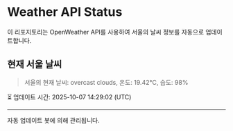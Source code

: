 
# Weather API Status

이 리포지토리는 OpenWeather API를 사용하여 서울의 날씨 정보를 자동으로 업데이트합니다.

## 현재 서울 날씨
> 서울의 현재 날씨: overcast clouds, 온도: 19.42°C, 습도: 98%

⏳ 업데이트 시간: 2025-10-07 14:29:02 (UTC)

---
자동 업데이트 봇에 의해 관리됩니다.
